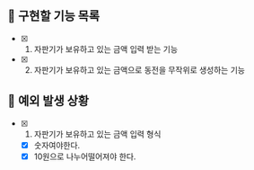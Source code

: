 ## 📌 구현할 기능 목록

- [x] 1. 자판기가 보유하고 있는 금액 입력 받는 기능
- [x] 2. 자판기가 보유하고 있는 금액으로 동전을 무작위로 생성하는 기능

## 🎯 예외 발생 상황

- [x] 1. 자판기가 보유하고 있는 금액 입력 형식
  - [x] 숫자여야한다.
  - [x] 10원으로 나누어떨어져야 한다.
